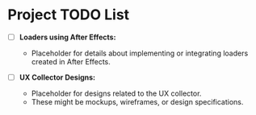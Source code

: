 # Project TODO List

- [ ] **Loaders using After Effects:**
  - Placeholder for details about implementing or integrating loaders created in After Effects.

- [ ] **UX Collector Designs:**
  - Placeholder for designs related to the UX collector.
  - These might be mockups, wireframes, or design specifications. 